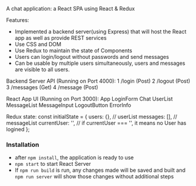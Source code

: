A chat application: a React SPA using React & Redux

Features:
* Implemented a backend server(using Express) that will host the React app as well as provide REST services
* Use CSS and DOM
* Use Redux to maintain the state of Components
* Users can login/logout without passwords and send messages
* Can be usable by multiple users simultaneously, users and messages are visible to all users.

Backend Server API (Running on Port 4000):
1 /login (Post) 
2 /logout (Post)
3 /messages (Get)
4 /message (Post)

React App UI (Running on Port 3000):
App
    LoginForm
    Chat
        UserList
        MessageList
        MessageInput
        LogoutButton
    ErrorInfo

Redux state:
const initialState = {
    users: {},  // userList
    messages: [], // messageList
    currentUser: '', // if currentUser === '', it means no User has logined
};


### Installation
* after `npm install`, the application is ready to use
* `npm start` to start React Server
* If `npm run build` is run, any changes made will be saved and built and `npm run server` will show those changes without additional steps

